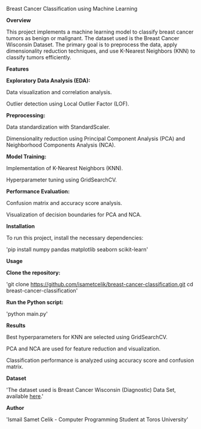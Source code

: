 Breast Cancer Classification using Machine Learning

**Overview**

This project implements a machine learning model to classify breast cancer tumors as benign or malignant. The dataset used is the Breast Cancer Wisconsin Dataset. The primary goal is to preprocess the data, apply dimensionality reduction techniques, and use K-Nearest Neighbors (KNN) to classify tumors efficiently.

**Features**

**Exploratory Data Analysis (EDA):**

Data visualization and correlation analysis.

Outlier detection using Local Outlier Factor (LOF).

**Preprocessing:**

Data standardization with StandardScaler.

Dimensionality reduction using Principal Component Analysis (PCA) and Neighborhood Components Analysis (NCA).

**Model Training:**

Implementation of K-Nearest Neighbors (KNN).

Hyperparameter tuning using GridSearchCV.

**Performance Evaluation:**

Confusion matrix and accuracy score analysis.

Visualization of decision boundaries for PCA and NCA.

**Installation**

To run this project, install the necessary dependencies:

'pip install numpy pandas matplotlib seaborn scikit-learn'

**Usage**

**Clone the repository:**

'git clone https://github.com/isametcelik/breast-cancer-classification.git
cd breast-cancer-classification'

**Run the Python script:**

'python main.py'

**Results**

Best hyperparameters for KNN are selected using GridSearchCV.

PCA and NCA are used for feature reduction and visualization.

Classification performance is analyzed using accuracy score and confusion matrix.

**Dataset**

'The dataset used is Breast Cancer Wisconsin (Diagnostic) Data Set, available [here](https://www.kaggle.com/datasets/uciml/breast-cancer-wisconsin-data).'

**Author**

'Ismail Samet Celik - Computer Programming Student at Toros University'
